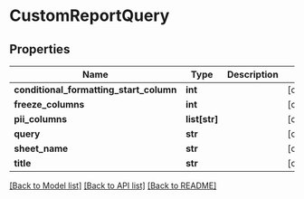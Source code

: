 # CustomReportQuery

## Properties
Name | Type | Description | Notes
------------ | ------------- | ------------- | -------------
**conditional_formatting_start_column** | **int** |  | [optional] 
**freeze_columns** | **int** |  | [optional] 
**pii_columns** | **list[str]** |  | [optional] 
**query** | **str** |  | [optional] 
**sheet_name** | **str** |  | [optional] 
**title** | **str** |  | [optional] 

[[Back to Model list]](../README.md#documentation-for-models) [[Back to API list]](../README.md#documentation-for-api-endpoints) [[Back to README]](../README.md)


